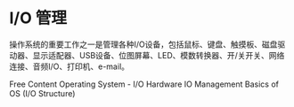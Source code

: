 # I/O 管理

操作系统的重要工作之一是管理各种I/O设备，包括鼠标、键盘、触摸板、磁盘驱动器、显示适配器、USB设备、位图屏幕、LED、模数转换器、开/关开关、网络连接、音频I/O、打印机、e-mail。

<ResourceGroupTitle>Free Content</ResourceGroupTitle>
<BadgeLink colorScheme='yellow' badgeText='Read' href='https://www.tutorialspoint.com/operating_system/os_io_hardware.htm'>Operating System - I/O Hardware</BadgeLink>
<BadgeLink colorScheme='yellow' badgeText='Read' href='https://www.omscs-notes.com/operating-systems/io-management/'>IO Management</BadgeLink>
<BadgeLink badgeText='Watch' href='https://www.youtube.com/watch?v=F18RiREDkwE'>Basics of OS (I/O Structure)</BadgeLink>

